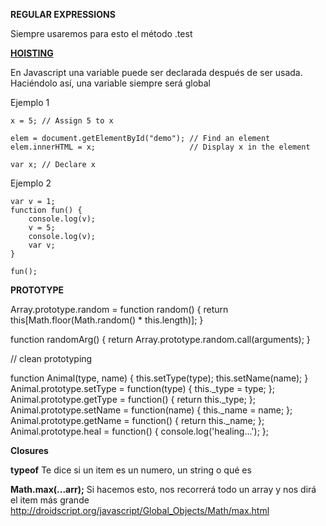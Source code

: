 
**REGULAR EXPRESSIONS**

Siempre usaremos para esto el método .test


**<a href="https://scotch.io/tutorials/understanding-hoisting-in-javascript">HOISTING</a>**

En Javascript una variable puede ser declarada después de ser usada. Haciéndolo así, una variable siempre será global

Ejemplo 1
```
x = 5; // Assign 5 to x

elem = document.getElementById("demo"); // Find an element 
elem.innerHTML = x;                     // Display x in the element

var x; // Declare x
```

Ejemplo 2
```
var v = 1;
function fun() {
    console.log(v);
    v = 5;
    console.log(v);
    var v;
}

fun();
```





**PROTOTYPE**

Array.prototype.random = function random() {
    return this[Math.floor(Math.random() * this.length)];
}

function randomArg() {
     return Array.prototype.random.call(arguments);
}







// clean prototyping

function Animal(type, name) {
    this.setType(type);
    this.setName(name);
}
Animal.prototype.setType = function(type) {
    this._type = type;
};
Animal.prototype.getType = function() {
    return this._type;
};
Animal.prototype.setName = function(name) {
    this._name = name;
};
Animal.prototype.getName = function() {
    return this._name;
};
Animal.prototype.heal = function() {
    console.log('healing...');
};

**Closures**










**typeof**
Te dice si un item es un numero, un string o qué es


**Math.max(...arr);**
Si hacemos esto, nos recorrerá todo un array y nos dirá el item más grande
http://droidscript.org/javascript/Global_Objects/Math/max.html

